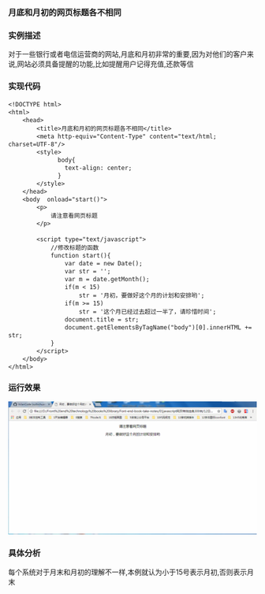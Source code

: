 ### 月底和月初的网页标题各不相同

### 实例描述
对于一些银行或者电信运营商的网站,月底和月初非常的重要,因为对他们的客户来说,网站必须具备提醒的功能,比如提醒用户记得充值,还款等信

### 实现代码
```
<!DOCTYPE html>
<html>
    <head>
        <title>月底和月初的网页标题各不相同</title>
        <meta http-equiv="Content-Type" content="text/html; charset=UTF-8"/>
        <style>
              body{
                text-align: center;
              }
        </style>
    </head>
    <body  onload="start()">
        <p>
            请注意看网页标题
        </p>

        <script type="text/javascript">     
            //修改标题的函数
            function start(){   
                var date = new Date();
                var str = '';
                var m = date.getMonth();
                if(m < 15)
                    str = '月初，要做好这个月的计划和安排哟';
                if(m >= 15)
                    str = '这个月已经过去超过一半了，请珍惜时间';
                document.title = str;
                document.getElementsByTagName("body")[0].innerHTML += str;
            }
        </script>   
    </body>
</html>
```
### 运行效果
![月底和月初的网页标题各不相同](img/月底和月初的网页标题不相同.gif)
### 具体分析
每个系统对于月末和月初的理解不一样,本例就认为小于15号表示月初,否则表示月末